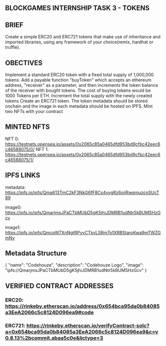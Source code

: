 ## BLOCKGAMES INTERNSHIP TASK 3 - TOKENS

## BRIEF
Create a simple ERC20 and ERC721 tokens that make use of inheritance and imported libraries, using any framework of your choice(remix, hardhat or truffle).

## OBECTIVES
Implement a standard ERC20 token with a fixed total supply of 1,000,000 tokens.
Add a payable function "buyToken" which accepts an ethereum address, "receiver" as a parameter, and then increments the token balance of the receiver with bought tokens.
The cost of buying tokens would be 1000 Tokens per ETH.
Increment the total supply with the newly created tokens
Create an ERC721 token.
The token metadata should be stored onchain and the image in each metadata should be hosted on IPFS.
Mint two NFTs with your contract

## MINTED NFTS
NFT 0: https://testnets.opensea.io/assets/0x2065c85a0465dfd953bd9cfbc42eec6c46588075/0/
NFT 1: https://testnets.opensea.io/assets/0x2065c85a0465dfd953bd9cfbc42eec6c46588075/1/

## IPFS LINKS
metadata: https://ipfs.io/ipfs/Qma613TmC2kF3NkG6fF8Cs4vygRz6oijRwqmuzcnSUcT89

image0: https://ipfs.io/ipfs/QmarjmsJPaCTbMUbD5gK5jhiJDMRB1udNtr5kBUMSHzGcv

image1: https://ipfs.io/ipfs/QmcpW7XnNgtRPyvCTkvLSRm7o1XRBStaroKwa9mTWZGmNy

## Metadata Structure
{
  "name": "Codehouze",
  "description": "Codehouze Logo",
  "image": "ipfs://QmarjmsJPaCTbMUbD5gK5jhiJDMRB1udNtr5kBUMSHzGcv"
}

## VERIFIED CONTRACT ADDRESSES
### ERC20: https://rinkeby.etherscan.io/address/0x654bca95da0b84085a3EeA2066c5c8124D096ea9#code
### ERC721: https://rinkeby.etherscan.io/verifyContract-solc?a=0x654bca95da0b84085a3EeA2066c5c8124D096ea9&c=v0.8.13%2bcommit.abaa5c0e&lictype=3






